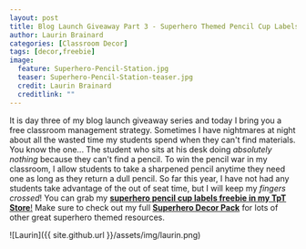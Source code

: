```yaml
---
layout: post
title: Blog Launch Giveaway Part 3 - Superhero Themed Pencil Cup Labels
author: Laurin Brainard
categories: [Classroom Decor]
tags: [decor,freebie]
image:
  feature: Superhero-Pencil-Station.jpg
  teaser: Superhero-Pencil-Station-teaser.jpg
  credit: Laurin Brainard
  creditlink: ""
---
```

 It is day three of my blog launch giveaway series and today I bring you a free classroom management strategy. Sometimes I have nightmares at night about all the wasted time my students spend when they can't find materials. You know the one... The student who sits at his desk doing *absolutely nothing* because they can't find a pencil. To win the pencil war in my classroom, I allow students to take a sharpened pencil anytime they need one as long as they return a dull pencil. So far this year, I have not had any students take advantage of the out of seat time, but I will keep my _fingers crossed_! You can grab my [**superhero pencil cup labels freebie in my TpT Store**!](https://www.teacherspayteachers.com/Product/Superhero-Themed-Pencil-Sharpened-and-Unsharpened-LabelsSigns-3237664) Make sure to check out my full [**Superhero Decor Pack**](https://www.teacherspayteachers.com/Product/Superhero-Themed-Classroom-Decor-Pack-BUNDLE-3255953) for lots of other great superhero themed resources.

![Laurin]({{ site.github.url }}/assets/img/laurin.png)